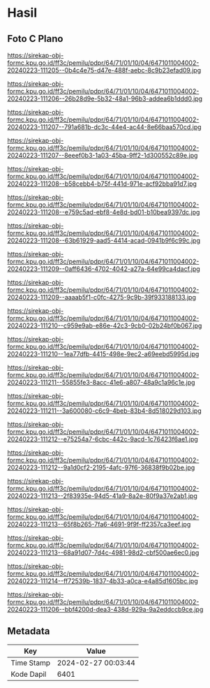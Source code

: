 # Hasil

## Foto C Plano

https://sirekap-obj-formc.kpu.go.id/ff3c/pemilu/pdpr/64/71/01/10/04/6471011004002-20240223-111205--0b4c4e75-d47e-488f-aebc-8c9b23efad09.jpg

https://sirekap-obj-formc.kpu.go.id/ff3c/pemilu/pdpr/64/71/01/10/04/6471011004002-20240223-111206--26b28d9e-5b32-48a1-96b3-addea6b1ddd0.jpg

https://sirekap-obj-formc.kpu.go.id/ff3c/pemilu/pdpr/64/71/01/10/04/6471011004002-20240223-111207--791a681b-dc3c-44e4-ac44-8e66baa570cd.jpg

https://sirekap-obj-formc.kpu.go.id/ff3c/pemilu/pdpr/64/71/01/10/04/6471011004002-20240223-111207--8eeef0b3-1a03-45ba-9ff2-1d300552c89e.jpg

https://sirekap-obj-formc.kpu.go.id/ff3c/pemilu/pdpr/64/71/01/10/04/6471011004002-20240223-111208--b58cebb4-b75f-441d-971e-acf92bba91d7.jpg

https://sirekap-obj-formc.kpu.go.id/ff3c/pemilu/pdpr/64/71/01/10/04/6471011004002-20240223-111208--e759c5ad-ebf8-4e8d-bd01-b10bea9397dc.jpg

https://sirekap-obj-formc.kpu.go.id/ff3c/pemilu/pdpr/64/71/01/10/04/6471011004002-20240223-111208--63b61929-aad5-4414-acad-0941b9f6c99c.jpg

https://sirekap-obj-formc.kpu.go.id/ff3c/pemilu/pdpr/64/71/01/10/04/6471011004002-20240223-111209--0aff6436-4702-4042-a27a-64e99ca4dacf.jpg

https://sirekap-obj-formc.kpu.go.id/ff3c/pemilu/pdpr/64/71/01/10/04/6471011004002-20240223-111209--aaaab5f1-c0fc-4275-9c9b-39f933188133.jpg

https://sirekap-obj-formc.kpu.go.id/ff3c/pemilu/pdpr/64/71/01/10/04/6471011004002-20240223-111210--c959e9ab-e86e-42c3-9cb0-02b24bf0b067.jpg

https://sirekap-obj-formc.kpu.go.id/ff3c/pemilu/pdpr/64/71/01/10/04/6471011004002-20240223-111210--1ea77dfb-4415-498e-9ec2-a69eebd5995d.jpg

https://sirekap-obj-formc.kpu.go.id/ff3c/pemilu/pdpr/64/71/01/10/04/6471011004002-20240223-111211--55855fe3-8acc-41e6-a807-48a9c1a96c1e.jpg

https://sirekap-obj-formc.kpu.go.id/ff3c/pemilu/pdpr/64/71/01/10/04/6471011004002-20240223-111211--3a600080-c6c9-4beb-83b4-8d518029d103.jpg

https://sirekap-obj-formc.kpu.go.id/ff3c/pemilu/pdpr/64/71/01/10/04/6471011004002-20240223-111212--e75254a7-6cbc-442c-9acd-1c76423f6ae1.jpg

https://sirekap-obj-formc.kpu.go.id/ff3c/pemilu/pdpr/64/71/01/10/04/6471011004002-20240223-111212--9a1d0cf2-2195-4afc-97f6-36838f9b02be.jpg

https://sirekap-obj-formc.kpu.go.id/ff3c/pemilu/pdpr/64/71/01/10/04/6471011004002-20240223-111213--2f83935e-94d5-41a9-8a2e-80f9a37e2ab1.jpg

https://sirekap-obj-formc.kpu.go.id/ff3c/pemilu/pdpr/64/71/01/10/04/6471011004002-20240223-111213--65f8b265-7fa6-4691-9f9f-ff2357ca3eef.jpg

https://sirekap-obj-formc.kpu.go.id/ff3c/pemilu/pdpr/64/71/01/10/04/6471011004002-20240223-111213--68a91d07-7d4c-4981-98d2-cbf500ae6ec0.jpg

https://sirekap-obj-formc.kpu.go.id/ff3c/pemilu/pdpr/64/71/01/10/04/6471011004002-20240223-111214--ff72539b-1837-4b33-a0ca-e4a85d1605bc.jpg

https://sirekap-obj-formc.kpu.go.id/ff3c/pemilu/pdpr/64/71/01/10/04/6471011004002-20240223-111206--bbf4200d-dea3-438d-929a-9a2eddccb9ce.jpg


## Metadata

| Key        | Value               |
| ---------- | ------------------- |
| Time Stamp | 2024-02-27 00:03:44 |
| Kode Dapil | 6401                |



